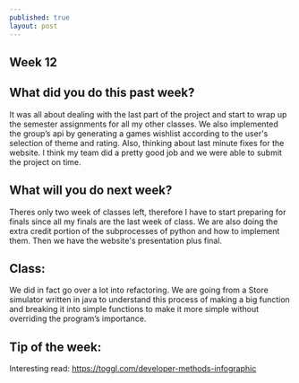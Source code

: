 ```yaml
---
published: true
layout: post
---
```

## Week 12
## What did you do this past week?
It was all about dealing with the last part of the project and start to wrap up the semester assignments for all my other classes. We also implemented the group’s api by generating a games wishlist according to the user's selection of theme and rating. 
Also, thinking about last minute fixes for the website. I think my team did a pretty good job and we were able to submit the  project on time. 

## What will you do next week?
Theres only two week of classes left, therefore I have to start preparing for finals since all my finals are the last week of class. We are also doing the extra credit portion of the subprocesses of python and how to implement them. Then we have the website's presentation plus final. 

## Class:
We did in fact go over a lot into refactoring. We are going from a Store simulator written in java to understand this process of making a big function and breaking it into simple functions to make it more simple without overriding the program’s importance.


## Tip of the week:
Interesting read:
https://toggl.com/developer-methods-infographic